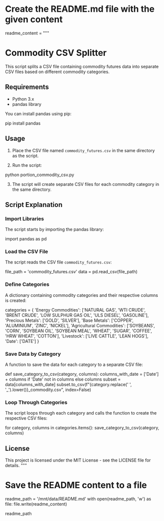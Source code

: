 # Create the README.md file with the given content

readme_content = """
# Commodity CSV Splitter

This script splits a CSV file containing commodity futures data into separate CSV files based on different commodity categories.

## Requirements

- Python 3.x
- pandas library

You can install pandas using pip:

pip install pandas

## Usage

1. Place the CSV file named `commodity_futures.csv` in the same directory as the script.

2. Run the script:

python portion_commodity_csv.py

3. The script will create separate CSV files for each commodity category in the same directory.

## Script Explanation

### Import Libraries

The script starts by importing the pandas library:

import pandas as pd

### Load the CSV File

The script reads the CSV file `commodity_futures.csv`:

file_path = 'commodity_futures.csv'
data = pd.read_csv(file_path)

### Define Categories

A dictionary containing commodity categories and their respective columns is created:

categories = {
    'Energy Commodities': ['NATURAL GAS', 'WTI CRUDE', 'BRENT CRUDE', 'LOW SULPHUR GAS OIL', 'ULS DIESEL', 'GASOLINE'],
    'Precious Metals': ['GOLD', 'SILVER'],
    'Base Metals': ['COPPER', 'ALUMINIUM', 'ZINC', 'NICKEL'],
    'Agricultural Commodities': ['SOYBEANS', 'CORN', 'SOYBEAN OIL', 'SOYBEAN MEAL', 'WHEAT', 'SUGAR', 'COFFEE', 'HRW WHEAT', 'COTTON'],
    'Livestock': ['LIVE CATTLE', 'LEAN HOGS'],
    'Date': ['DATE']
}

### Save Data by Category

A function to save the data for each category to a separate CSV file:

def save_category_to_csv(category, columns):
    columns_with_date = ['Date'] + columns if 'Date' not in columns else columns
    subset = data[columns_with_date]
    subset.to_csv(f"{category.replace(' ', '_').lower()}_commodity.csv", index=False)

### Loop Through Categories

The script loops through each category and calls the function to create the respective CSV files:

for category, columns in categories.items():
    save_category_to_csv(category, columns)

## License

This project is licensed under the MIT License - see the LICENSE file for details.
"""

# Save the README content to a file
readme_path = '/mnt/data/README.md'
with open(readme_path, 'w') as file:
    file.write(readme_content)

readme_path
